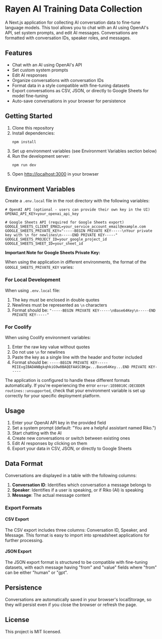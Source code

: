 # Rayen AI Training Data Collection

A Next.js application for collecting AI conversation data to fine-tune language models. This tool allows you to chat with an AI using OpenAI's API, set system prompts, and edit AI messages. Conversations are formatted with conversation IDs, speaker roles, and messages.

## Features

- Chat with an AI using OpenAI's API
- Set custom system prompts
- Edit AI responses
- Organize conversations with conversation IDs
- Format data in a style compatible with fine-tuning datasets
- Export conversations as CSV, JSON, or directly to Google Sheets for model fine-tuning
- Auto-save conversations in your browser for persistence

## Getting Started

1. Clone this repository
2. Install dependencies:
   ```
   npm install
   ```
3. Set up environment variables (see Environment Variables section below)
4. Run the development server:
   ```
   npm run dev
   ```
5. Open [http://localhost:3000](http://localhost:3000) in your browser

## Environment Variables

Create a `.env.local` file in the root directory with the following variables:

```
# OpenAI API (optional - users can provide their own key in the UI)
OPENAI_API_KEY=your_openai_api_key

# Google Sheets API (required for Google Sheets export)
GOOGLE_SHEETS_CLIENT_EMAIL=your_service_account_email@example.com
GOOGLE_SHEETS_PRIVATE_KEY="-----BEGIN PRIVATE KEY-----\nYour private key with \n for newlines\n-----END PRIVATE KEY-----"
GOOGLE_SHEETS_PROJECT_ID=your_google_project_id
GOOGLE_SHEETS_SHEET_ID=your_sheet_id
```

**Important Note for Google Sheets Private Key:**

When using the application in different environments, the format of the `GOOGLE_SHEETS_PRIVATE_KEY` varies:

### For Local Development
When using `.env.local` file:
1. The key must be enclosed in double quotes
2. Newlines must be represented as `\n` characters
3. Format should be: `"-----BEGIN PRIVATE KEY-----\nBase64Key\n-----END PRIVATE KEY-----"`

### For Coolify
When using Coolify environment variables:
1. Enter the raw key value without quotes
2. Do not use `\n` for newlines
3. Paste the key as a single line with the header and footer included
4. Format should be: `-----BEGIN PRIVATE KEY-----MIIEvgIBADANBgkqhkiG9w0BAQEFAASCBKgw...Base64Key...END PRIVATE KEY-----`

The application is configured to handle these different formats automatically. If you're experiencing the error `error:1E08010C:DECODER routines::unsupported`, check that your environment variable is set up correctly for your specific deployment platform.

## Usage

1. Enter your OpenAI API key in the provided field
2. Set a system prompt (default: "You are a helpful assistant named Riko.")
3. Start chatting with the AI
4. Create new conversations or switch between existing ones
5. Edit AI responses by clicking on them
6. Export your data in CSV, JSON, or directly to Google Sheets

## Data Format

Conversations are displayed in a table with the following columns:

1. **Conversation ID**: Identifies which conversation a message belongs to
2. **Speaker**: Identifies if a user is speaking, or if Riko (AI) is speaking
3. **Message**: The actual message content

### Export Formats

#### CSV Export
The CSV export includes three columns: Conversation ID, Speaker, and Message. This format is easy to import into spreadsheet applications for further processing.

#### JSON Export
The JSON export format is structured to be compatible with fine-tuning datasets, with each message having "from" and "value" fields where "from" can be either "human" or "gpt".

## Persistence

Conversations are automatically saved in your browser's localStorage, so they will persist even if you close the browser or refresh the page.

## License

This project is MIT licensed.
